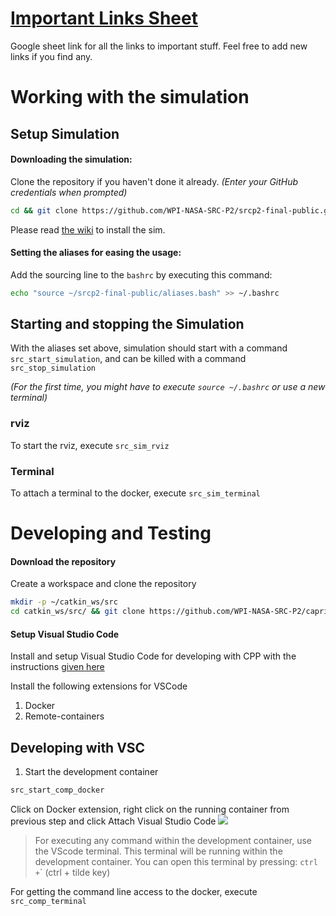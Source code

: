 # [Important Links Sheet](https://docs.google.com/spreadsheets/d/1_u9gZq9JMEhlwfY9OdAV7LRMA7wjt9MWbYRa9ZyF7W4/edit?usp=sharing)
Google sheet link for all the links to important stuff. Feel free to add new links if you find any.


# Working with the simulation
## Setup Simulation
#### Downloading the simulation:
Clone the repository if you haven't done it already. _(Enter your GitHub credentials when prompted)_
```bash
cd && git clone https://github.com/WPI-NASA-SRC-P2/srcp2-final-public.git
```
Please read [the wiki](https://github.com/WPI-NASA-SRC-P2/srcp2-final-public/wiki/2.-Requirements,-Install-and-Updates)  to install the sim.


#### Setting the aliases for easing the usage:
Add the sourcing line to the `bashrc` by executing this command:
```bash
echo "source ~/srcp2-final-public/aliases.bash" >> ~/.bashrc
````

## Starting and stopping the Simulation
With the aliases set above, simulation should start with a command `src_start_simulation`, and can be killed with a command `src_stop_simulation`

_(For the first time, you might have to execute `source ~/.bashrc` or use a new terminal)_

### rviz
To start the rviz, execute `src_sim_rviz`

### Terminal
To attach a terminal to the docker, execute `src_sim_terminal`


# Developing and Testing
#### Download the repository
Create a workspace and clone the repository
```bash
mkdir -p ~/catkin_ws/src 
cd catkin_ws/src/ && git clone https://github.com/WPI-NASA-SRC-P2/capricorn_competition_round.git
```

#### Setup Visual Studio Code
Install and setup Visual Studio Code for developing with CPP with the instructions [given here](https://github.com/WPI-NASA-SRC-P2/TeamCapricorn/wiki/Visual-Studio-Code-for-ROS-with-CPP)

Install the following extensions for VSCode
1. Docker
2. Remote-containers

## Developing with VSC
1. Start the development container 
```bash
src_start_comp_docker
```

Click on Docker extension, right click on the running container from previous step and click Attach Visual Studio Code
![](https://github.com/WPI-NASA-SRC-P2/capricorn_docker/blob/main/vsc_setup.gif)

>For executing any command within the development container, use the VScode terminal. This terminal will be running within the development container. You can open this terminal by pressing: `ctrl +`\` (ctrl + tilde key)

For getting the command line access to the docker, execute `src_comp_terminal`
